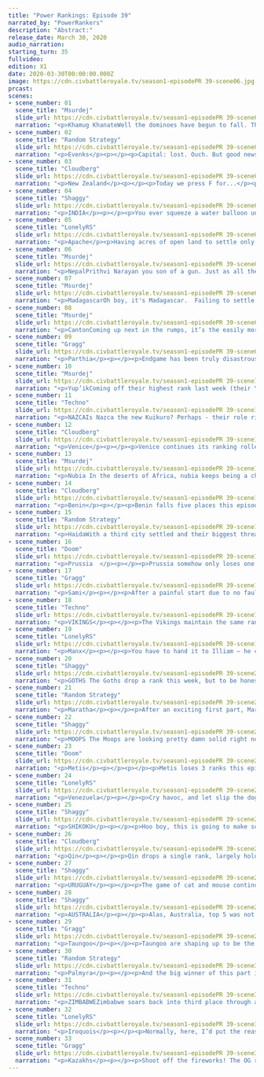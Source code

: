 ```yaml
---
title: "Power Rankings: Episode 39"
narrated_by: "PowerRankers"
description: "Abstract:"
release_date: March 30, 2020
audio_narration:
starting_turn: 35
fullvideo:
edition: X1
date: 2020-03-30T00:00:00.000Z
image: https://cdn.civbattleroyale.tv/season1-episodePR 39-scene06.jpg
prcast:
scenes:
- scene_number: 01
  scene_title: "Msurdej"
  slide_url: https://cdn.civbattleroyale.tv/season1-episodePR 39-scene01.jpg
  narration: "<p>Khamug KhanateWell the dominoes have begun to fall. The Khamug Khanate  is eliminated at 33rd place, a momentous occasion. Not only is this the first civ eliminated in the Endgame, but its also the first civ eliminated to get #1 on the Power Rankings. Yes, way back in Part 4, the Khanate was the #1 civ to be. In the early game, Jamukha expanded far and wide, creating a vast empire that won the hearts of the PRs. Then he did...nothing. For parts Jamukha did little if anything, squandering their gains and allowing peacekeepers to run through their lands. When the Qin finally did attack, while initially going the Khamugs way, the Qin managed to gain the upper hand, forcing the Khamugs to lose a lot of power going into the Endgame.And once in Endgame, Jamukha had little time to breathe, as Shikoku led a lightning assault on them in the first part. An assault that ends here, with the Khamugs dead, and the first #1 civ eliminated in CBRX Season 1.F</p>"
- scene_number: 02
  scene_title: "Random Strategy"
  slide_url: https://cdn.civbattleroyale.tv/season1-episodePR 39-scene02.jpg
  narration: "<p>Evenks</p><p></p><p>Capital: lost. Ouch. But good news, the Evenks managed to run away and settle a second city! It's still just a small village at only pop 2, making the Evenks by far the weakest civ on the cylinder but ... oh wait, that one is also getting attacked. With nothing but a singular great general protecting it, it looks like it too will soon fall and the Evenks will be the 2nd civ out in Endgame. At least they outlived their neighbours the Khamugs. They might even have given minimal help in that elimination too! But yeah, the only hope for Evenk survival is a peace deal and very soon.</p>"
- scene_number: 03
  scene_title: "Cloudberg"
  slide_url: https://cdn.civbattleroyale.tv/season1-episodePR 39-scene03.jpg
  narration: "<p>New Zealand</p><p></p><p>Today we press F for...</p><p></p><p>Wait a second, I’m getting a telegram from the sub. What’s this? Kiwis have been seen in the southern reaches of Tierra del Fuego, holding onto a newly-constructed outpost? Goddamn, Seddon’s not dead! In fact, he narrowly escaped death by fleeing Wellington with a settler, rebuilding a city shortly after his last one fell. He then made peace with Uruguay and hunkered down, figuring he can at least try to outlive the Evenks, who have maybe two turns left to live if they’re lucky.</p>"
- scene_number: 04
  scene_title: "Shaggy"
  slide_url: https://cdn.civbattleroyale.tv/season1-episodePR 39-scene04.jpg
  narration: "<p>INDIA</p><p></p><p>You ever squeeze a water balloon until it pops? Well India is basically that right now. The loss of Allahabad and the apparent unwillingness to settle an existing settler have left India as a city state surrounded by 5 civs (yep, even Palmyra after an odd city swap). They may take back Allahabad with the swordsmen around the city, but the trireme reinforcements sitting outside Bago won’t let that happen for long. Honestly, I’ve always liked India the least of the Subcontinent Trio and I’ve been happily impressed by Nepal’s ability to actually claim a foothold in the mountains here. Unfortunately, I don’t think we’ll be seeing any more Indian nukes in Endgame.</p>"
- scene_number: 05
  scene_title: "LonelyRS"
  slide_url: https://cdn.civbattleroyale.tv/season1-episodePR 39-scene05.jpg
  narration: "<p>Apache</p><p>Having acres of open land to settle only helps you if you live to see it. It’s a simple concept to grasp, but for Geronimo it’s proven hard to actualize, as the full might of both the Metis and the Iroquois had pulverized his civ in what may prove to be one of the most complete conquests of a nation to date. His capital is all but guaranteed to fall, and if the Iroquois can conquer their usual meleephobia Shis-Inday ought to join it. By the time the next part concludes – or, hell, even by the halfway point – he’ll be down to the desert city of Ka’Igwu and whatever other half-rate cities he manages to pump out while his empire collapses all around him. By the end of the part after that, odds are he’ll be nothing more than a memory. All this is to belabor one point made very clear to even a casual reader of the last part; namely, that the Apache are screwed. Outside of a peace deal with both their enemies in the next, oh, two turns or so, there’s no scenario in which they don’t become a mere rump state at best. Not up against these sorts of armies. So prime your f keys, pour one out, and think back to the great dullness that was the Aztecs. After all, pretty soon that’s where the Apache are going to be.</p><p></p>"
- scene_number: 06
  scene_title: "Msurdej"
  slide_url: https://cdn.civbattleroyale.tv/season1-episodePR 39-scene06.jpg
  narration: "<p>NepalPrithvi Narayan you son of a gun. Just as all the world counted Nepal as basically dead, they began to pull out the stops. Settling a pair of cities in this part, Nepal has surged ahead of the lagging Indira. But there’s still a lot of fire to go through. With all of their neighbors still attacking them, Nepal is going to need to sue for peace soon, or else run the very real risk that they follow Jamukha out the door.</p>"
- scene_number: 07
  scene_title: "Msurdej"
  slide_url: https://cdn.civbattleroyale.tv/season1-episodePR 39-scene07.jpg
  narration: "<p>MadagascarOh boy, it's Madagascar.  Failing to settle on the coast of Africa this week, madagascar has probably lost any chance of being relevant in a good way. But there’s still plenty of chance for them to mess with people. With only a small area to make a carpet, Ranavalona might have her troops start invading Zimbabwe’s coast. Or just sit around and do nothing. Knowing Madagascar, it’s probably the latter.</p>"
- scene_number: 08
  scene_title: "Msurdej"
  slide_url: https://cdn.civbattleroyale.tv/season1-episodePR 39-scene08.jpg
  narration: "<p>CantonComing up next in the rumps, it’s the easily more likeable Canton. Nestled between the shadows of the Taungoo and the Qin, Ching Shih is doing her best to lead her people to greatness. She’s joined the “We Hate Nepal Club”, and is trying to capture Gorkha from the north. But her position is tenuous. If her neighbors decide to remove her, she’ll be hard pressed to stop them.</p>"
- scene_number: 09
  scene_title: "Gragg"
  slide_url: https://cdn.civbattleroyale.tv/season1-episodePR 39-scene09.jpg
  narration: "<p>Parthia</p><p></p><p>Endgame has been truly disastrous for Parthia. They’ve lost 2 cities the past two episodes and are already boxed in. That’s why their rank dropped… oh, they rose 2 last week and 1 this week… Well, just goes to show how Endgame is balanced against small civs. Simply dying a little slower than civs like the Khamugs, Evenks, India, etc. have kept its rank afloat. Don’t be fooled though, Parthia is not doing good by any metric. They’ll get down a third early next episode though. Let’s hope they don’t give this one away.</p>"
- scene_number: 10
  scene_title: "Msurdej"
  slide_url: https://cdn.civbattleroyale.tv/season1-episodePR 39-scene10.jpg
  narration: "<p>Yup’ikComing off their highest rank last week (their Yup’eak if you will), Apaanugpak finds himself at his second highest rank. This is mostly due to isolation, as his stats are mediocre. But that might change soon. The Haida are on the warpath, advancing up the West Coast in war canoes. The Shikoku are solidifying their holdings in Northeastern Asia. It’s only a matter of time before one of these civs reach the Yup’ik cities and take them down a peg or three. </p>"
- scene_number: 11
  scene_title: "Techno"
  slide_url: https://cdn.civbattleroyale.tv/season1-episodePR 39-scene11.jpg
  narration: "<p>NAZCAIs Nazca the new Kuikuro? Perhaps - their role right now is much the same as the Kuikuro pre-Endgame. They seem intent on establishing themselves as an unconquerable buffer state between Venezuela and Uruguay, as despite a Venezuelan DOW, their two cities look unconquerable for the time being and they have a third settler lined up to expand their lands to the east. </p>"
- scene_number: 12
  scene_title: "Cloudberg"
  slide_url: https://cdn.civbattleroyale.tv/season1-episodePR 39-scene12.jpg
  narration: "<p>Venice</p><p></p><p>Venice continues its ranking rollercoaster ride, gaining five ranks this episode despite being the target of multiple declarations of war, and probably the weakest civ in Europe to boot. Of course, despite being the weakest civ in Europe, they’re also the European civ with the most production, clocking in at 11th place in this key demographic. So what the hell do we do with Venice? Will they use their production to build an army and defend their lands, or will they just roll over and die? Most power rankers, I think, would say the former, but the fact that they’ve risen so much suggests that you should trust the rankers’ actions more than their words.</p>"
- scene_number: 13
  scene_title: "Msurdej"
  slide_url: https://cdn.civbattleroyale.tv/season1-episodePR 39-scene13.jpg
  narration: "<p>Nubia In the deserts of Africa, nubia keeps being a cheeky little bugger. Not only did they repel the attacks from the Benin, but also have launched a moderately successful (So far) attack on Zimbabwe. All while being attacked by Palmyra in the north. While they’re certainly in the midst of a lot, Nubia is doing their darndest to survive, and doing a much better job of it than some civs (*coughIndiacough*)</p>"
- scene_number: 14
  scene_title: "Cloudberg"
  slide_url: https://cdn.civbattleroyale.tv/season1-episodePR 39-scene14.jpg
  narration: "<p>Benin</p><p></p><p>Benin falls five places this episode after failing to settle any new cities and losing one of their existing cities to Nubia, a civ that they should have been able to beat easily. Benin still has a lot of room to expand, but at the rate they’re going, other civs are going to get there first. Zimbabwe has already settled almost all of its available space, and they’ll surely be eyeing Benin’s corner of the continent soon if Ewuare doesn’t get his ass in gear soon.</p>"
- scene_number: 15
  scene_title: "Random Strategy"
  slide_url: https://cdn.civbattleroyale.tv/season1-episodePR 39-scene15.jpg
  narration: "<p>HaidaWith a third city settled and their biggest threat, the Metis, uncharacteristically not settling, Haida rises 3 ranks. They have overtaken Benin, Nubia and Nazca. The most exciting event at this point is the war against Yup'ik. The Yup'ik have only recently researched sailing (they didn't start with it) so do not have much of a navy yet. That is not good for a nation whose capital is a 1-tile island. Even worse for them: they have not unlocked walls yet. That means that Haidan war canoes should have an easy time fighting. Haida currently has about twice the Yup'ik military and 1.5 times as much production so should continue to be at an advantage as time passes on. The most difficult aspect of this war in fact looks like it is the geography, as the Aleutian islands appear to have been replaced by an Aleutian peninsula which is currently forcing Haida to make a slight detour. If Haida is indeed successful this war , then they will be in a great position to become the North Pacific Power (now that Shikoku no longer spawns here)</p>"
- scene_number: 16
  scene_title: "Doom"
  slide_url: https://cdn.civbattleroyale.tv/season1-episodePR 39-scene16.jpg
  narration: "<p>Prussia  </p><p></p><p>Prussia somehow only loses one rank despite arguably the biggest blunder of endgame so far. After a stellar first episode which saw them settling well and their northern neighbours faltering, Prussia decided to follow up by trading away Berlin in an irrelevant war. As Palmyra has no one way of reinforcing the city, the Goths can waltz in at a moment's notice, giving them a foothold 3 times away from the Prussian capital. With the Kazakhs already closing in from the east Prussia can't afford anymore losses. Venice is their weakest neighbour but Prussia need to step up their game if they want to start taking cities</p>"
- scene_number: 17
  scene_title: "Gragg"
  slide_url: https://cdn.civbattleroyale.tv/season1-episodePR 39-scene17.jpg
  narration: "<p>Sami</p><p></p><p>After a painful start due to no fault of their own, Sami have gotten back into the game. They quickly caught up with the Vikings, even surpassing them in many stats. The next nearest neighbor, the Goths, have had a slow start and remain in three cities. Sami success is solely dependent on overcoming the Vikings. </p>"
- scene_number: 18
  scene_title: "Techno"
  slide_url: https://cdn.civbattleroyale.tv/season1-episodePR 39-scene18.jpg
  narration: "<p>VIKINGS</p><p></p><p>The Vikings maintain the same rank as last part, but their fortunes are no longer quite as bright. The Sami have caught up after their sluggish start, and after a failed war with them, the Vikings look stuck in Scandinavia. The Vikings have always been more of a naval power, but with the Manx proving to be far stronger this time around, the Vikings are poised to struggle to reach the same heights they had pre-Endgame. It certainly doesn't help that the Vikings have yet to build a navy.</p>"
- scene_number: 19
  scene_title: "LonelyRS"
  slide_url: https://cdn.civbattleroyale.tv/season1-episodePR 39-scene19.jpg
  narration: "<p>Manx</p><p></p><p>You have to hand it to Illiam — he could easily have just played like Madagascar has, turtling on his island without ever once entertaining thoughts of a mainland venture, wiling his time away with a future secured in its obscurity. But instead he’s come out of the gate swinging, making landfall on to Europe early and now establishing Venice without a doubt as the whipping boy of the region. He probably won’t take Burano, not when his fellows don’t have to fiddle around with embarkation and naval warfare to get their units to the front, but it’ll be a good effort regardless, and with areas like Denmark, Greenland, and Switzerland still unclaimed, the path to the same sort of regional power status he enjoyed early on in the last game is wide open. And if the Vikings stay this week, there’s a chance he might even be able to bargain for something more. So give it up for Illiam Dhone. He probably won’t win, and he likely won’t even crack the top ten, but he’s made Europe a hell of a lot more interesting. And for an audience as infatuated with bloodlust as this one, that’s playing to his lofty expectations.</p>"
- scene_number: 20
  scene_title: "Shaggy"
  slide_url: https://cdn.civbattleroyale.tv/season1-episodePR 39-scene20.jpg
  narration: "<p>GOTHS The Goths drop a rank this week, but to be honest I think it’s a negligible drop. The change is entirely based on Palmyra’s ability to find its footing and become a major rival in the region rather than any fault of the Goths (other than bumrushing through Europe I guess, but when was that ever going to happen). Credit where credit is due though, the Goths were very effective in their defense against Palmyra and they’re holding strong against the Kazakhs. Asaak may fall, but there look to be reinforcements coming from the capital to retake it, if not defend it outright. Not many civs right now could take that kind of beating and still seem like they’re growing strongly. I think they have a lot of options once they build up their production base and start looking towards their neighbors’ lands.</p><p></p><p></p>"
- scene_number: 21
  scene_title: "Random Strategy"
  slide_url: https://cdn.civbattleroyale.tv/season1-episodePR 39-scene21.jpg
  narration: "<p>Maratha</p><p></p><p>After an exciting first part, Maratha did less this second part and drop below Venezuela and Palmyra. They are currently trying to squeeze their army through a 1 tile gap to go attack Nepal 1 unit at a time, an endeavour that seems mostly futile now that Nepal has built walls. Instead, they should go back to fighting India, who currently lack walls (though they have just finished researching them so not for long). India also lacks the natural mountains defences that Nepal has, and of course only has 1 city, leading them to be far weaker. Alternatively, Maratha could research sailing and try settling Indonesia before Taungoo reaches it , just like they did in the original. The aim of the early game is, after all, to get as many cities as possible, and there aren't many left that can be obtained by war but plenty that can be obtained by settling.</p>"
- scene_number: 22
  scene_title: "Shaggy"
  slide_url: https://cdn.civbattleroyale.tv/season1-episodePR 39-scene22.jpg
  narration: "<p>MOOPS The Moops are looking pretty damn solid right now. A slow Venice and some quality production bonuses to start the game off have combined to give us an imposing Moopish Iberia and France. No foothold in Africa yet, but there is still space as Benin hasn’t been rushing any settlers across the Sahara. But frankly, I kind of want to see what the Moops can do in Europe first. Also, their drop out of the top 10 is more or less just the reshuffling as more civs get cities down and start emerging as more stable or dominant in their region (looking at you Venezuela and Palmyra).</p>"
- scene_number: 23
  scene_title: "Doom"
  slide_url: https://cdn.civbattleroyale.tv/season1-episodePR 39-scene23.jpg
  narration: "<p>Metis</p><p></p><p></p><p>Metis loses 3 ranks this episode as the Iroquois remain ascendant. The Iroquois have significantly better stats than the Metis, more specifically the Iroquois have the number 1 military in the cylinder and could potentially steal the remaining Apache cities, isolating the Metis further. Simply put, Riel needs more time to build up before he can be a serious contender to the Iroqouis. While this is a promising start it may not be enough.</p><p></p>"
- scene_number: 24
  scene_title: "LonelyRS"
  slide_url: https://cdn.civbattleroyale.tv/season1-episodePR 39-scene24.jpg
  narration: "<p>Venezuela</p><p></p><p>Cry havoc, and let slip the dogs of war! Venezuela has declared war on the Nazca, outnumbering their foe by a factor of two and some change, in what would be one of the most exciting bouts on the cylinder… were this not South America, land of jungles and early game stagnation begetting late game domination. If Uruguay couldn’t take a single Kuikuro city for centuries, there’s little reason to believe that Venezuela will do any better against a stronger foe. But, then again, Chavez has made it quite easy to believe he can triumph in a region where the greatest enemies are the trees. Cahuachi’s armed forces are almost entirely naval, and Chauchilla is manned by a skeleton crew, while Venezuela is bringing city-destroying catapults to the front. Factor in that his army’s already begun to bridge the gap between the two civs, and Hugo Chavez might not get a better opportunity until artillery are invented. Of course, it’s not like he needs Nazcan clay to be relevant, not when the fall of the Apache and Uruguayan forward settling has treated them to a decent chunk of both Americas to call their own. But if he wants to stand a chance against the monster to his south, this war is critical. Either he’ll die an Ethiopia, or live to see himself become the Boers. The floor’s high for Venezuela as is, but the ceiling might just be even higher than any of us can imagine.</p>"
- scene_number: 25
  scene_title: "Shaggy"
  slide_url: https://cdn.civbattleroyale.tv/season1-episodePR 39-scene25.jpg
  narration: "<p>SHIKOKU</p><p></p><p>Hoo boy, this is going to make some people mad. Despite emerging victorious in the Asian Trio of Hell: Part 2: Electric Boogaloo: The Re-Killing, it looks like Shikoku has DROPPED 4 ranks. I’m not going to lie, we definitely had Shikoku overranked in the last part. Not because of some expectation that they would lose to their rivals, but more, I think, because we overvalued what those lands would be worth and undervalued the potential for the Kazakhs and Qin to start creeping east and north, respectively. That being said, top 10 is still definitely the place for Shikoku. Their initial border rivals are either eliminated or neutralized, they have continued to be very competitive technologically in the region, and with their new city captures they are pretty high up on the city count list. And its only part 2 of Endgame. From here on out, it’ll be more of an uphill climb for Shikoku, but with some clever strategery and maybe a bit of help from the south (looking at you Taungoo), they definitely have a good shot at being the dominant north Asian power.</p><p></p>"
- scene_number: 26
  scene_title: "Cloudberg"
  slide_url: https://cdn.civbattleroyale.tv/season1-episodePR 39-scene26.jpg
  narration: "<p>Qin</p><p></p><p>Qin drops a single rank, largely holding steady in the bottom half of the top 10 as the power rankers start to wonder whether they’ll start expanding to match their massive military. Qin didn’t found any new cities this part and are sitting on three, the same as their much weaker neighbor Canton, which also just settled Hong Kong right next to their borders. Will this slap in Ying Zheng’s face wake him up and cause him to go on a bloodthirsty rampage? If it doesn’t, East Asia might be Shikoku’s to lose.</p>"
- scene_number: 27
  scene_title: "Shaggy"
  slide_url: https://cdn.civbattleroyale.tv/season1-episodePR 39-scene27.jpg
  narration: "<p>URUGUAY</p><p></p><p>The game of cat and mouse continues all the way down to Tierra del Fuego, but Lavalleja doesn’t seem to be concerned with spending much to finish Seddon off. With more to worry about to the north, Uruguay can’t spend too long chasing New Zealand to the end of the world. Venezuela is building up a hell of an army and Nazca look to be sending a settler along Uruguay’s borders. I expect South America to heat up even more in the coming parts if that settler gets plopped on a tile that Lavalleja had his eye on. The climb back to prime Guay status continues this week as they rise 2 ranks.</p><p></p>"
- scene_number: 28
  scene_title: "Shaggy"
  slide_url: https://cdn.civbattleroyale.tv/season1-episodePR 39-scene28.jpg
  narration: "<p>AUSTRALIA</p><p></p><p>Alas, Australia, top 5 was not where you end up when you construct Machu Picchu on what appears to be the ONLY mountain in their borders and also spend production making the Great Wall of Australia, which will I guess protect Canberra’s and Sydney’s babies from dingoes. Great going, Hawke, you still have crazy stats and a continent to yourself.</p><p></p>"
- scene_number: 29
  scene_title: "Gragg"
  slide_url: https://cdn.civbattleroyale.tv/season1-episodePR 39-scene29.jpg
  narration: "<p>Taungoo</p><p></p><p>Taungoo are shaping up to be the dark horse of Endgame. Certainly not an underdog but the difficult terrain and powerful neighbors have lowered expectations for them. So far they have been one of the more aggressive civs with not much to show for it. The previously mentioned terrain is to blame for that. They have finally made landfall on the Indian subcontinent though. If they can grow that landfall to 2 or 3 good cities they will be a major player again. If not, I’m concerned about their ability to break into mainland Asia at all. </p>"
- scene_number: 30
  scene_title: "Random Strategy"
  slide_url: https://cdn.civbattleroyale.tv/season1-episodePR 39-scene30.jpg
  narration: "<p>Palmyra</p><p></p><p>And the big winner of this part is Palmyra! They were gifted, not one, but two cities entirely for free!Berlin by Prussia and Merv by Parthia! Zenobia truly is a masterful negotiator this round.  With these generous donations, they are now 4th in city count and 2nd in production. What's more, their neighbours are looking particularly weak: Parthia has lost half its cities to peace deals and is looking rather squashed. The Goths are slightly less squashed but still fairly surrounded. Nubia is stuck in the desert fighting Benin. Meanwhile Venice is about to lose Crete to Palmyra's navy - and they might lose even more... Yes: things are looking very good for Palmyra right now. The biggest worry right now is actually Zimbabwe, who have discovered optics and who could therefore theoretically settle in Arabia before Palmyra gets round to it. But if Zimbabwe prefers to not go that far out, then it's free land for Palmyra to grab up whenever they want. All in all, things are looking really good for Palmyra.</p><p></p><p></p>"
- scene_number: 31
  scene_title: "Techno"
  slide_url: https://cdn.civbattleroyale.tv/season1-episodePR 39-scene31.jpg
  narration: "<p>ZIMBABWEZimbabwe soars back into third place through an aggressive settling spree. With 8 cities under their belt, they're tied for first in this important early-game statistic. They've also successfully blocked Madagascar from most mainland positions, all but ensuring their dominant spot on the continent that seemed less certain after the Beninese conquests in Part 37. Their position is not without fault, though, as Nubia seems eager to block their expansion before Zimbabwe has time to get its new cities busy building units.</p>"
- scene_number: 32
  scene_title: "LonelyRS"
  slide_url: https://cdn.civbattleroyale.tv/season1-episodePR 39-scene32.jpg
  narration: "<p>Iroquois</p><p></p><p>Normally, here, I’d put the reason for the Iroquois’ fall. The issue right now is that there really isn’t one. After all, the Iroquois did spend last part declaring war on a declining neighbor, denying their larger neighbor a chance to claim the region, and generally being as effortlessly well-run as they were last time around. The only reason they’ve fallen at all is because the Kazakhs have just gotten off to an ever-so-slightly better start out of the gate, but, this early in the game, the difference between first and second only really dictates whose slide it is that gets to show up in the part. What matters isn’t your ranking compared to the world, it’s your ranking compared to your region. And in that regard, the Iroquois are just as show-stoppingly powerful as ever. With the Apache crippled, the Yup’ik vulnerable, and the Haida underwhelming, the Iroquois have only one real challenger, and the Metis are more a pretender to the throne than anything. The Kazakhs have had all the advantages early on in the game, yes. But it’d be foolish to count the Iroquois out after a one-spot slip due to forces beyond their control. So don’t be surprised if these guys are back in the driver’s seat for good in a part. Given how they played last run, the odds of this being the sole interruption of their Endgame hegemony are more likely than you think.</p>"
- scene_number: 33
  scene_title: "Gragg"
  slide_url: https://cdn.civbattleroyale.tv/season1-episodePR 39-scene33.jpg
  narration: "<p>Kazakhs</p><p></p><p>Shoot off the fireworks! The OG rank 1 has returned! Two episodes in and they already can’t fit in one screenshot. Their neighbors in the Goths, Parthia, Evenks, and Khamugs have all had bad parts. While it initially seemed Shikoku would be a threat, their stats are simply bad. Even if Shikoku does turn things around, they are far enough away that the Kazakhs have free reign of an enormous portion of Asia. </p>"
---
```

